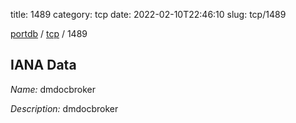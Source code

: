 title: 1489
category: tcp
date: 2022-02-10T22:46:10
slug: tcp/1489

[portdb](/) / [tcp](/category/tcp.html) / 1489


## IANA Data

_Name:_ dmdocbroker

_Description:_ dmdocbroker

